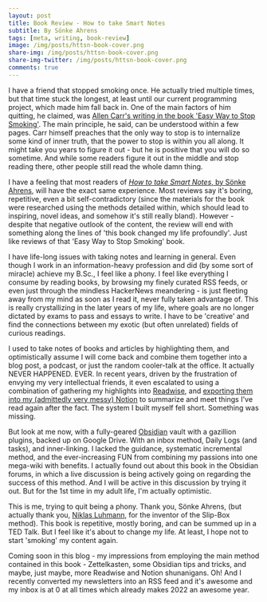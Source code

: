 ```yaml
---
layout: post
title: Book Review - How to take Smart Notes
subtitle: By Sönke Ahrens
tags: [meta, writing, book-review]
image: /img/posts/httsn-book-cover.png
share-img: /img/posts/httsn-book-cover.png
share-img-twitter: /img/posts/httsn-book-cover.png
comments: true
---
```

I have a friend that stopped smoking once. He actually tried multiple times, but that time stuck the longest, at least until our current programming project, which made him fall back in. One of the main factors of him quitting, he claimed, was [Allen Carr's writing in the book 'Easy Way to Stop Smoking'](https://www.amazon.com/Allen-Carrs-Easy-Stop-Smoking/dp/0615482155). The main principle, he said, can be understood within a few pages. Carr himself preaches that the only way to stop is to internalize some kind of inner truth, that the power to stop is within you all along. It might take you years to figure it out - but he is positive that you will do so sometime. And while some readers figure it out in the middle and stop reading there, other people still read the whole damn thing.

I have a feeling that most readers of [*How to take Smart Notes*, by Sönke Ahrens](https://www.amazon.com/How-Take-Smart-Notes-Nonfiction/dp/B09HSSFCPR/ref=sr_1_1?keywords=how+to+take+smart+notes&qid=1644274322&s=books&sprefix=how+to+take+sm%2Cstripbooks-intl-ship%2C188&sr=1-1), will have the exact same experience. Most reviews say it's boring, repetitive, even a bit self-contradictory (since the materials for the book were researched using the methods detailed within, which should lead to inspiring, novel ideas, and somehow it's still really bland). However - despite that negative outlook of the content, the review will end with something along the lines of 'this book changed my life profoundly'. Just like reviews of that 'Easy Way to Stop Smoking' book.

I have life-long issues with taking notes and learning in general. Even though I work in an information-heavy profession and did (by some sort of miracle) achieve my B.Sc., I feel like a phony. I feel like everything I consume by reading books, by browsing my finely curated RSS feeds, or even just through the mindless HackerNews meandering - is just fleeting away from my mind as soon as I read it, never fully taken advantage of. This is really crystallizing in the later years of my life, where goals are no longer dictated by exams to pass and essays to write. I have to be 'creative' and find the connections between my exotic (but often unrelated) fields of curious readings.

I used to take notes of books and articles by highlighting them, and optimistically assume I will come back and combine them together into a blog post, a podcast, or just the random cooler-talk at the office. It actually NEVER HAPPENED. EVER. In recent years, driven by the frustration of envying my very intellectual friends, it even escalated to using a combination of gathering my highlights into [Readwise](https://readwise.io/), and [exporting them into my (admittedly very messy) Notion](https://help.readwise.io/article/46-how-does-the-readwise-to-notion-export-integration-work) to summarize and meet things I've read again after the fact. The system I built myself fell short. Something was missing. 

But look at me now, with a fully-geared [Obsidian](https://obsidian.md/) vault with a gazillion plugins, backed up on Google Drive. With an inbox method, Daily Logs (and tasks), and inner-linking.
I lacked the guidance, systematic incremental method, and the ever-increasing FUN from combining my passions into one mega-wiki with benefits.
I actually found out about this book in the Obsidian forums, in which a live discussion is being actively going on regarding the success of this method. And I will be active in this discussion by trying it out. But for the 1st time in my adult life, I'm actually optimistic.

This is me, trying to quit being a phony. Thank you, Sönke Ahrens, (but actually thank you, [Niklas Luhmann](https://www.wikiwand.com/en/Niklas_Luhmann), for the inventor of the Slip-Box method). This book is repetitive, mostly boring, and can be summed up in a TED Talk. But I feel like it's about to change my life. At least, I hope not to start 'smoking' my content again.

Coming soon in this blog - my impressions from employing the main method contained in this book - Zettelkasten, some Obsidian tips and tricks, and maybe, just maybe, more Readwise and Notion shunanigans. Oh! And I recently converted my newsletters into an RSS feed and it's awesome and my inbox is at 0 at all times which already makes 2022 an awesome year.